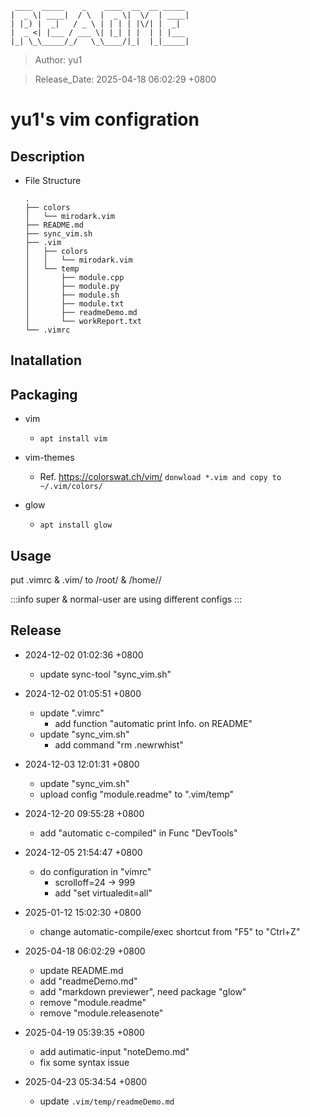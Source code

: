 ```
 ____  _____    _    ____  __  __ _____
|  _ \| ____|  / \  |  _ \|  \/  | ____|
| |_) |  _|   / _ \ | | | | |\/| |  _|
|  _ <| |___ / ___ \| |_| | |  | | |___
|_| \_\_____/_/   \_\____/|_|  |_|_____|
```

> Author: yu1

> Release_Date: 2025-04-18 06:02:29 +0800

# yu1's vim configration

## Description
* File Structure
	``` 
	.
	├── colors
	│   └── mirodark.vim
	├── README.md
	├── sync_vim.sh
	├── .vim
	│   ├── colors
	│   │   └── mirodark.vim
	│   └── temp
	│       ├── module.cpp
	│       ├── module.py
	│       ├── module.sh
	│       ├── module.txt
	│       ├── readmeDemo.md
	│       └── workReport.txt
	└── .vimrc 
	```
 
## Inatallation
 

## Packaging
* vim 
	* `apt install vim`


* vim-themes  		
	* Ref. https://colorswat.ch/vim/
	`donwload *.vim and copy to ~/.vim/colors/`


* glow
	* `apt install glow`
 
## Usage
put .vimrc & .vim/ to /root/ & /home/<user-ID>/

:::info
super & normal-user are using different configs
:::
 

## Release
* 2024-12-02 01:02:36 +0800
	* update sync-tool "sync_vim.sh"

* 2024-12-02 01:05:51 +0800
	* update ".vimrc"
   	 	* add function "automatic print Info. on README"
	* update "sync_vim.sh"
		* add command "rm .newrwhist"

* 2024-12-03 12:01:31 +0800
	* update "sync_vim.sh"
	* upload config "module.readme" to ".vim/temp"

* 2024-12-20 09:55:28 +0800
	* add "automatic c-compiled" in Func "DevTools"
 
* 2024-12-05 21:54:47 +0800
	* do configuration in "vimrc"
		* scrolloff=24 -> 999
		* add "set virtualedit=all"

* 2025-01-12 15:02:30 +0800
	* change automatic-compile/exec shortcut from "F5" to "Ctrl+Z"

* 2025-04-18 06:02:29 +0800
	* update README.md
	* add "readmeDemo.md"
	* add "markdown previewer", need package "glow"
	* remove "module.readme"
	* remove "module.releasenote"

* 2025-04-19 05:39:35 +0800
	* add autimatic-input "noteDemo.md"
	* fix some syntax issue

* 2025-04-23 05:34:54 +0800
	* update `.vim/temp/readmeDemo.md`
